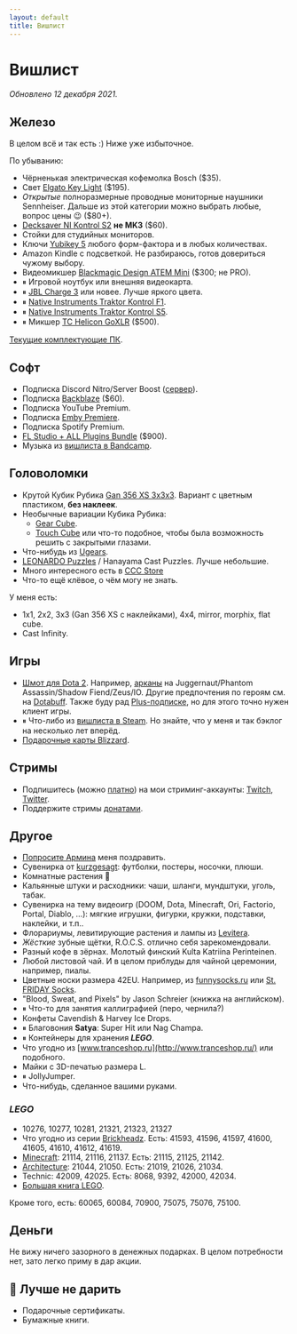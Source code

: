 ```yaml
---
layout: default
title: Вишлист
---
```


# Вишлист

*Обновлено 12 декабря 2021.*

## Железо

В целом всё и так есть :) Ниже уже избыточное.

По убыванию:

* Чёрненькая электрическая кофемолка Bosch ($35).
* Свет [Elgato Key Light] ($195).
* _Открытые_ полноразмерные проводные мониторные наушники Sennheiser. Дальше из этой категории можно выбрать любые, вопрос цены 😉 ($80+).
* [Decksaver NI Kontrol S2] **не MK3** ($60).
* Стойки для студийных мониторов.
* Ключи [Yubikey 5] любого форм-фактора и в любых количествах.
* Amazon Kindle с подсветкой. Не разбираюсь, готов довериться чужому выбору.
* Видеомикшер [Blackmagic Design ATEM Mini] ($300; не PRO).
* ⏸ Игровой ноутбук или внешняя видеокарта.
* ⏸ [JBL Charge 3] или новее. Лучше яркого цвета.
* ⏸ [Native Instruments Traktor Kontrol F1].
* ⏸ [Native Instruments Traktor Kontrol S5].
* ⏸ Микшер [TC Helicon GoXLR] ($500).

[Текущие комплектующие ПК][pc-config].

[Elgato Key Light]: https://www.elgato.com/en/gaming/key-light
[Decksaver NI Kontrol S2]: https://www.dj-store.ru/oborudovanie/didzhejev/dj-ryukzaki-sumki-chekhly-papki-dlya-didzheev/zashchitnye-kryshki/43705_decksaver-ni-kontrol-s2.html
[Yubikey 5]: https://www.yubico.com/products/yubikey-5-overview/
[Blackmagic Design ATEM Mini]: https://www.blackmagicdesign.com/ru/products/atemmini
[TC Helicon GoXLR]: https://www.tc-helicon.com/broadcast
[JBL Charge 3]: https://market.yandex.ru/product/13925684
[Native Instruments Traktor Kontrol S5]: https://www.native-instruments.com/en/products/traktor/dj-controllers/traktor-kontrol-s5/
[Native Instruments Traktor Kontrol F1]: https://www.native-instruments.com/en/products/traktor/dj-controllers/traktor-kontrol-f1/
[pc-config]: https://www.rudeshko.com/pc-config

## Софт

* Подписка Discord Nitro/Server Boost ([сервер][discord-server]).
* Подписка [Backblaze][backblaze] ($60).
* Подписка YouTube Premium.
* Подписка [Emby Premiere][emby-premiere].
* Подписка Spotify Premium.
* [FL Studio + ALL Plugins Bundle][fl-studio] ($900).
* Музыка из [вишлиста в Bandcamp][bandcamp-wishlist].

[discord-server]: https://www.rudeshko.com/plays/discord
[fl-studio]: https://support.image-line.com/jshop/shop.php
[backblaze]: https://secure.backblaze.com/gift.htm
[bandcamp-wishlist]: https://bandcamp.com/anton-rudeshko/wishlist
[emby-premiere]: https://emby.media/premiere.html

## Головоломки

* Крутой Кубик Рубика [Gan 356 XS 3x3x3](https://cccstore.ru/catalog/kubiki-rubika/gan-356-xs-3x3x3/). Вариант с цветным пластиком, **без наклеек**.
* Необычные вариации Кубика Рубика:
  * [Gear Cube](http://playlab.ru/toys/mefferts/gear-cube/).
  * [Touch Cube](https://www.rubiks.com/rubik-s-touch-cube.html) или что-то подобное, чтобы была возможность решить с закрытыми глазами.
* Что-нибудь из [Ugears](http://ugears-russia.ru/).
* [LEONARDO Puzzles](http://www.leonardo-puzzles.com/) / Hanayama Cast Puzzles. Лучше небольшие.
* Много интересного есть в [CCC Store](https://cccstore.ru/)
* Что-то ещё клёвое, о чём могу не знать.

У меня есть:

* 1x1, 2x2, 3x3 (Gan 356 XS с наклейками), 4x4, mirror, morphix, flat cube.
* Cast Infinity.

## Игры

* [Шмот для Dota 2][dota2-store]. Например, [арканы][dota2-arcana] на Juggernaut/Phantom Assassin/Shadow Fiend/Zeus/IO. Другие предпочтения по героям см. на [Dotabuff][dotabuff]. Также буду рад [Plus-подписке][dota2-plus], но для этого точно нужен клиент игры.
* ⏸ Что-либо из [вишлиста в Steam][steam]. Но знайте, что у меня и так бэклог на несколько лет вперёд.
* [Подарочные карты Blizzard][blizzard-giftcards].

[steam]: https://store.steampowered.com/wishlist/id/rudeshko_plays/
[dota2-store]: http://www.dota2.com/store/
[dota2-arcana]: https://dota2.fandom.com/wiki/Arcana
[dotabuff]: https://www.dotabuff.com/players/55714886
[dota2-plus]: https://www.dota2.com/plus
[blizzard-giftcards]: https://giftcards.blizzard.com/

## Стримы

* Подпишитесь (можно [платно][twitch-sub]) на мои стриминг-аккаунты: [Twitch](https://www.twitch.tv/rudeshko_plays), [Twitter](https://twitter.com/rudeshko_plays).
* Поддержите стримы [донатами](https://donate.stream/rudeshko_plays).

[twitch-sub]: https://www.twitch.tv/products/rudeshko_plays

## Другое

* [Попросите Армина](mailto:armin@astateoftrance.com) меня поздравить.
* Сувенирка от [kurzgesagt]: футболки, постеры, носочки, плюши.
* Комнатные растения 🌿
* Кальянные штуки и расходники: чаши, шланги, мундштуки, уголь, табак.
* Сувенирка на тему видеоигр (DOOM, Dota, Minecraft, Ori, Factorio, Portal, Diablo, …): мягкие игрушки, фигурки, кружки, подставки, наклейки, и т.п..
* Флорариумы, левитирующие растения и лампы из [Levitera](https://www.levitera.ru/).
* _Жёсткие_ зубные щётки, R.O.C.S. отлично себя зарекомендовали.
* Разный кофе в зёрнах. Молотый финский Kulta Katriina Perinteinen.
* Любой листовой чай. И в целом приблуды для чайной церемонии, например, пиалы.
* Цветные носки размера 42EU. Например, из [funnysocks.ru](https://funnysocks.ru/) или [St. FRIDAY Socks](https://myfriday.ru/muzhskie_noski/).
* "Blood, Sweat, and Pixels" by Jason Schreier (книжка на английском).
* ⏸ Что-то для занятия каллиграфией (перо, чернила?)
* Конфеты Cavendish & Harvey Ice Drops.
* ⏸ Благовония **Satya**: Super Hit или Nag Champa.
* ⏸ Контейнеры для хранения ***LEGO***.
* Что угодно из [www.tranceshop.ru](http://www.tranceshop.ru/) или подобного.
* Майки с 3D-печатью размера L.
* ⏸ JollyJumper.
* Что-нибудь, сделанное вашими руками.

[kurzgesagt]: https://shop-eu.kurzgesagt.org/

### *LEGO*

* 10276, 10277, 10281, 21321, 21323, 21327
* Что угодно из серии [Brickheadz][lego-brickheadz]. Есть: 41593, 41596, 41597, 41600, 41605, 41610, 41612, 41619.
* [Minecraft][lego-minecraft]: 21114, 21116, 21137. Есть: 21115, 21125, 21142.
* [Architecture][lego-architecture]: 21044, 21050. Есть: 21019, 21026, 21034.
* Technic: 42009, 42025. Есть: 8068, 9392, 42000, 42034.
* [Большая книга LEGO][lego-big].

Кроме того, есть: 60065, 60084, 70900, 75075, 75076, 75100.

[lego-architecture]: https://shop.lego.com/en-US/Architecture-ByTheme
[lego-big]: http://www.mann-ivanov-ferber.ru/books/paperbook/unofficial-lego-builders-guide/
[lego-brickheadz]: https://shop.lego.com/en-US/Brickheadz-sets
[lego-minecraft]: https://shop.lego.com/en-US/Minecraft-ByTheme

## Деньги

Не вижу ничего зазорного в денежных подарках. В целом потребности нет, зато легко приму в дар акции.

## 🚫 Лучше не дарить

* Подарочные сертификаты.
* Бумажные книги.
